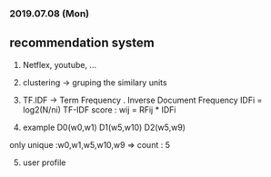 ### 2019.07.08 (Mon)

## recommendation system

1. Netflex, youtube, ...

2. clustering -> gruping the similary units

3. TF.IDF -> Term Frequency . Inverse Document Frequency
  IDFi = log2(N/ni)
  TF-IDF score : wij = RFij * IDFi
  

4. example 
  D0(w0,w1)
  D1(w5,w10)
  D2(w5,w9)

only unique :w0,w1,w5,w10,w9 => count : 5

5. user profile


